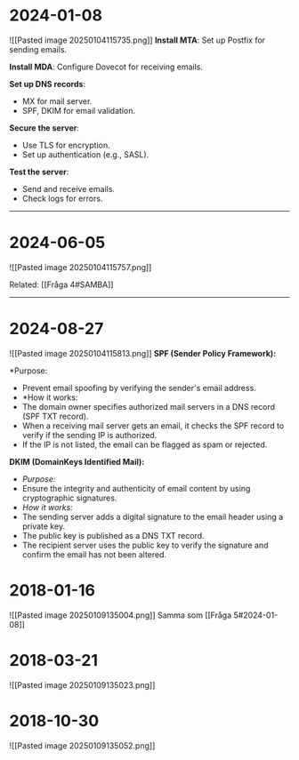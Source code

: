# 2024-01-08
![[Pasted image 20250104115735.png]]
**Install MTA**: Set up Postfix for sending emails.

**Install MDA**: Configure Dovecot for receiving emails.

**Set up DNS records**:
- MX for mail server.
- SPF, DKIM for email validation.

**Secure the server**:
- Use TLS for encryption.
- Set up authentication (e.g., SASL).

**Test the server**:
- Send and receive emails.
- Check logs for errors.
---
# 2024-06-05
![[Pasted image 20250104115757.png]]


Related:
[[Fråga 4#SAMBA]]

---
# 2024-08-27
![[Pasted image 20250104115813.png]]
**SPF (Sender Policy Framework):**

*Purpose:
- Prevent email spoofing by verifying the sender's email address.
- *How it works:
- The domain owner specifies authorized mail servers in a DNS record (SPF TXT record).
- When a receiving mail server gets an email, it checks the SPF record to verify if the sending IP is authorized.
- If the IP is not listed, the email can be flagged as spam or rejected.

**DKIM (DomainKeys Identified Mail):**

- *Purpose:* 
- Ensure the integrity and authenticity of email content by using cryptographic signatures.
- *How it works:*
- The sending server adds a digital signature to the email header using a private key.
- The public key is published as a DNS TXT record.
- The recipient server uses the public key to verify the signature and confirm the email has not been altered.


# 2018-01-16
![[Pasted image 20250109135004.png]]
Samma som [[Fråga 5#2024-01-08]]
# 2018-03-21
![[Pasted image 20250109135023.png]]

# 2018-10-30
![[Pasted image 20250109135052.png]]
